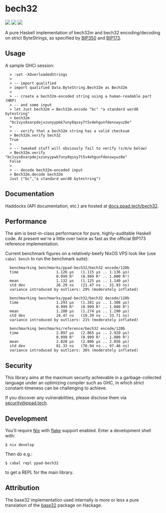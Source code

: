 # bech32

[![](https://img.shields.io/hackage/v/ppad-bech32?color=blue)](https://hackage.haskell.org/package/ppad-bech32)
![](https://img.shields.io/badge/license-MIT-brightgreen)
[![](https://img.shields.io/badge/haddock-bech32-lightblue)](https://docs.ppad.tech/bech32)

A pure Haskell implementation of bech32m and bech32 encoding/decoding on
strict ByteStrings, as specified by [BIP350][bi350] and [BIP173][bi173].

## Usage

A sample GHCi session:

```
  > :set -XOverloadedStrings
  >
  > -- import qualified
  > import qualified Data.ByteString.Bech32m as Bech32m
  >
  > -- create a bech32m-encoded string using a human-readable part (HRP)
  > -- and some input
  > let Just bech32m = Bech32m.encode "bc" "a standard word8 bytestring"
  > bech32m
  "bc1vys8xarpdejxzunyypmk7uny8qsxy7t5v4ehgunfdenswyuz0e"
  >
  > -- verify that a bech32m string has a valid checksum
  > Bech32m.verify bech32
  True
  >
  > -- tweaked stuff will obviously fail to verify (s/m/w below)
  > Bech32m.verify "bc1vys8xarpdejxzunyypwk7uny8qsxy7t5v4ehgunfdenswyuz0e"
  False
  >
  > -- decode bech32m-encoded input
  > Bech32m.decode bech32m
  Just ("bc","a standard word8 bytestring")
```

## Documentation

Haddocks (API documentation, etc.) are hosted at
[docs.ppad.tech/bech32](https://docs.ppad.tech/bech32).

## Performance

The aim is best-in-class performance for pure, highly-auditable Haskell
code. At present we're a little over twice as fast as the official
BIP173 reference implementation.

Current benchmark figures on a relatively-beefy NixOS VPS look like (use
`cabal bench` to run the benchmark suite):

```
  benchmarking benchmarks/ppad-bech32/bech32 encode/120b
  time                 1.126 μs   (1.115 μs .. 1.136 μs)
                       0.999 R²   (0.999 R² .. 1.000 R²)
  mean                 1.132 μs   (1.125 μs .. 1.140 μs)
  std dev              26.29 ns   (21.47 ns .. 31.93 ns)
  variance introduced by outliers: 29% (moderately inflated)

  benchmarking benchmarks/ppad-bech32/bech32 decode/120b
  time                 1.293 μs   (1.281 μs .. 1.308 μs)
                       0.999 R²   (0.999 R² .. 1.000 R²)
  mean                 1.280 μs   (1.274 μs .. 1.290 μs)
  std dev              24.47 ns   (18.39 ns .. 33.71 ns)
  variance introduced by outliers: 21% (moderately inflated)

  benchmarking benchmarks/reference/bech32 encode/120b
  time                 2.897 μs   (2.865 μs .. 2.920 μs)
                       0.999 R²   (0.999 R² .. 1.000 R²)
  mean                 2.828 μs   (2.806 μs .. 2.856 μs)
  std dev              81.33 ns   (70.94 ns .. 97.46 ns)
  variance introduced by outliers: 36% (moderately inflated)
```

## Security

This library aims at the maximum security achievable in a
garbage-collected language under an optimizing compiler such as GHC, in
which strict constant-timeness can be challenging to achieve.

If you discover any vulnerabilities, please disclose them via
security@ppad.tech.

## Development

You'll require [Nix][nixos] with [flake][flake] support enabled. Enter a
development shell with:

```
$ nix develop
```

Then do e.g.:

```
$ cabal repl ppad-bech32
```

to get a REPL for the main library.

## Attribution

The base32 implementation used internally is more or less a pure
translation of the [base32][bas32] package on Hackage.

[nixos]: https://nixos.org/
[flake]: https://nixos.org/manual/nix/unstable/command-ref/new-cli/nix3-flake.html
[bi173]: https://github.com/bitcoin/bips/blob/master/bip-0173.mediawiki
[bi350]: https://github.com/bitcoin/bips/blob/master/bip-0350.mediawiki
[bas32]: https://hackage.haskell.org/package/base32
